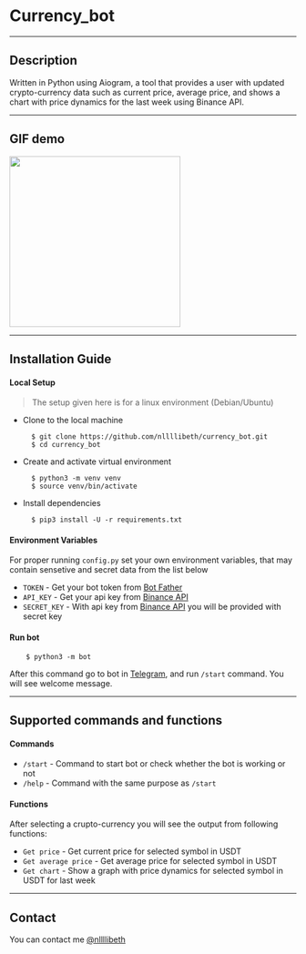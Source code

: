 # Currency_bot

***
## Description

Written in Python using Aiogram, a tool that provides a user with updated crypto-currency data such as current price, average price, and shows a chart with price dynamics for the last week using Binance API.  

***

## GIF demo


<img src="https://user-images.githubusercontent.com/73400470/223402835-4acf643d-d3a1-4a99-b233-e69636d41e05.gif" width="300">

***

## Installation Guide

#### Local Setup
> The setup given here is for a linux environment (Debian/Ubuntu)

- Clone to the local machine 

        $ git clone https://github.com/nllllibeth/currency_bot.git
        $ cd currency_bot

- Create and activate virtual environment 

        $ python3 -m venv venv
        $ source venv/bin/activate

- Install dependencies 

        $ pip3 install -U -r requirements.txt


#### Environment Variables

For proper running  `config.py` set your own environment variables, that may contain sensetive and secret data from the list below

- `TOKEN` - Get your bot token from [Bot Father](https://t.me/BotFather)
- `API_KEY` - Get your api key from [Binance API](https://www.binance.com/en/binance-api)
- `SECRET_KEY` - With api key from [Binance API](https://www.binance.com/en/binance-api) you will be provided with secret key

#### Run bot
        $ python3 -m bot
After this command go to bot in [Telegram](https://t.me/currency_nllllibeth_bot), and run `/start` command. You will see welcome message. 

*** 

## Supported commands and functions 

#### Commands
- `/start` - Command to start bot or check whether the bot is working or not
- `/help` - Command with the same purpose as `/start`

#### Functions

After selecting a crupto-currency you will see the output from following functions:

- `Get price` - Get current price for selected symbol in USDT
- `Get average price` - Get average price for selected symbol in USDT
- `Get chart` - Show a graph with price dynamics for selected symbol in USDT for last week

***

## Contact 

You can contact me [@nllllibeth](https://t.me/nllllibeth)
